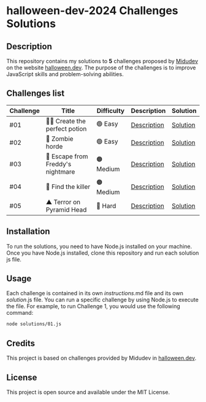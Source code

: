 # halloween-dev-2024 Challenges Solutions

## Description

This repository contains my solutions to **5** challenges proposed by [Midudev](https://twitter.com/midudev) on the website [halloween.dev](https://halloween.dev/). The purpose of the challenges is to improve JavaScript skills and problem-solving abilities.

## Challenges list

| Challenge | Title                             | Difficulty | Description                     | Solution                    |
| --------- | --------------------------------- | ---------- | ------------------------------- | --------------------------- |
| #01       | 🧙‍♀️ Create the perfect potion      | 🟢 Easy    | [Description](challenges/01.md) | [Solution](solutions/01.js) |
| #02       | 🧟 Zombie horde                   | 🟢 Easy    | [Description](challenges/02.md) | [Solution](solutions/02.js) |
| #03       | 🛌 Escape from Freddy's nightmare | 🟠 Medium  | [Description](challenges/03.md) | [Solution](solutions/03.js) |
| #04       | 🔪 Find the killer                | 🟠 Medium  | [Description](challenges/04.md) | [Solution](solutions/04.js) |
| #05       | ▲ Terror on Pyramid Head          | 🔴 Hard    | [Description](challenges/05.md) | [Solution](solutions/05.js) |

## Installation

To run the solutions, you need to have Node.js installed on your machine. Once you have Node.js installed, clone this repository and run each solution js file.

## Usage

Each challenge is contained in its own _instructions_.md file and its own _solution_.js file. You can run a specific challenge by using Node.js to execute the file. For example, to run Challenge 1, you would use the following command:

```bash
node solutions/01.js
```

## Credits

This project is based on challenges provided by Midudev in [halloween.dev](https://halloween.dev/).

## License

This project is open source and available under the MIT License.
